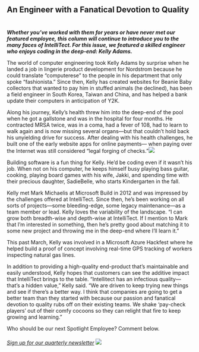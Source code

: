 

## An Engineer with a Fanatical Devotion to Quality
#
_**Whether you’ve worked with them for years or have never met our featured employee, this column will continue to introduce you to the many faces of IntelliTect. For this issue, we featured a skilled engineer who enjoys coding in the deep-end: Kelly Adams.**_



The world of computer engineering took Kelly Adams by surprise when he landed a job in lingerie product development for Nordstrom because he could translate “computerese” to the people in his department that only spoke “fashionista.” Since then, Kelly has created websites for Beanie Baby collectors that wanted to pay him in stuffed animals (he declined), has been a field engineer in South Korea, Taiwan and China, and has helped a bank update their computers in anticipation of Y2K.

Along his journey, Kelly’s health threw him into the deep-end of the pool when he got a gallstone and was in the hospital for four months. He contracted MRSA twice, was in a coma, had a fever of 108, had to learn to walk again and is now missing several organs—but that couldn’t hold back his unyielding drive for success. After dealing with his health challenges, he built one of the early website apps for online payments— when paying over the Internet was still considered “legal forging of checks.”![](https://intellitect.com/wp-content/uploads/2018/07/Picture1.png)

Building software is a fun thing for Kelly. He’d be coding even if it wasn’t his job. When not on his computer, he keeps himself busy playing bass guitar, cooking, playing board games with his wife, Jakki, and spending time with their precious daughter, SadieBelle, who starts Kindergarten in the fall.

Kelly met Mark Michaelis at Microsoft Build in 2012 and was impressed by the challenges offered at IntelliTect. Since then, he’s been working on all sorts of projects—some bleeding-edge, some legacy maintenance—as a team member or lead. Kelly loves the variability of the landscape. “I can grow both breadth-wise and depth-wise at IntelliTect. If I mention to Mark that I’m interested in something, then he’s pretty good about matching it to some new project and throwing me in the deep-end where I’ll learn it.”



This past March, Kelly was involved in a Microsoft Azure Hackfest where he helped build a proof of concept involving real-time GPS tracking of workers inspecting natural gas lines.

In addition to providing a high-quality end-product that’s maintainable and easily understood, Kelly hopes that customers can see the additive impact that IntelliTect brings to the table. “Intellitect has an infectious quality—that’s a hidden value,” Kelly said. “We are driven to keep trying new things and see if there’s a better way. I think that companies are going to get a better team than they started with because our passion and fanatical devotion to quality rubs off on their existing teams. We shake ‘pay-check players’ out of their comfy cocoons so they can relight that fire to keep growing and learning.”

Who should be our next Spotlight Employee? Comment below.

###### [Sign up for our quarterly newsletter](https://bit.ly/2Nhro9T) [![](https://intellitect.com/wp-content/uploads/2017/07/Click-here-to-sign-up-1-300x69.jpg)](https://bit.ly/2Nhro9T "Employee Spotlight: Kelly Adams")
